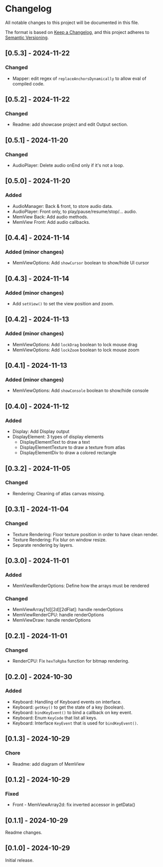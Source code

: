 # Changelog

All notable changes to this project will be documented in this file.

The format is based on [Keep a Changelog](https://keepachangelog.com/en/1.0.0/),
and this project adheres to [Semantic Versioning](https://semver.org/spec/v2.0.0.html).

## [0.5.3] - 2024-11-22

### Changed

- Mapper: edit regex of `replaceAnchorsDynamically` to allow eval of compiled code.

## [0.5.2] - 2024-11-22

### Changed

- Readme: add showcase project and edit Output section.

## [0.5.1] - 2024-11-20

### Changed

- AudioPlayer: Delete audio onEnd only if it's not a loop.

## [0.5.0] - 2024-11-20

### Added

- AudioManager: Back & front, to store audio data.
- AudioPlayer: Front only, to play/pause/resume/stop/... audio.
- MemView Back: Add audio methods.
- MemView Front: Add audio callbacks.

## [0.4.4] - 2024-11-14

### Added (minor changes)

- MemViewOptions: Add `showCursor` boolean to show/hide UI cursor

## [0.4.3] - 2024-11-14

### Added (minor changes)

- Add `setView()` to set the view position and zoom.

## [0.4.2] - 2024-11-13

### Added (minor changes)

- MemViewOptions: Add `lockDrag` boolean to lock mouse drag
- MemViewOptions: Add `lockZoom` boolean to lock mouse zoom

## [0.4.1] - 2024-11-13

### Added (minor changes)

- MemViewOptions: Add `showConsole` boolean to show/hide console

## [0.4.0] - 2024-11-12

### Added

- Display: Add Display output
- DisplayElement: 3 types of display elements
  - DisplayElementText to draw a text
  - DisplayElementTexture to draw a texture from atlas
  - DisplayElementDiv to draw a colored rectangle

## [0.3.2] - 2024-11-05

### Changed

- Rendering: Cleaning of atlas canvas missing.

## [0.3.1] - 2024-11-04

### Changed

- Texture Rendering: Floor texture position in order to have clean render.
- Texture Rendering: Fix blur on window resize.
- Separate rendering by layers.

## [0.3.0] - 2024-11-01

### Added

- MemViewRenderOptions: Define how the arrays must be rendered

### Changed

- MemViewArray[1d][2d][2dFlat]: handle renderOptions
- MemViewRenderCPU: handle renderOptions
- MemViewDraw: handle renderOptions

## [0.2.1] - 2024-11-01

### Changed

- RenderCPU: Fix `hexToRgba` function for bitmap rendering.

## [0.2.0] - 2024-10-30

### Added

- Keyboard: Handling of Keyboard events on interface.
- Keyboard: `getKey()` to get the state of a key (boolean).
- Keyboard: `bindKeyEvent()` to bind a callback on key event.
- Keyboard: Enum `KeyCode` that list all keys.
- Keyboard: Interface `KeyEvent` that is used for `bindKeyEvent()`.

## [0.1.3] - 2024-10-29

### Chore

- Readme: add diagram of MemView

## [0.1.2] - 2024-10-29

### Fixed

- Front - MemViewArray2d: fix inverted accessor in getData()

## [0.1.1] - 2024-10-29

Readme changes.

## [0.1.0] - 2024-10-29

Initial release.
